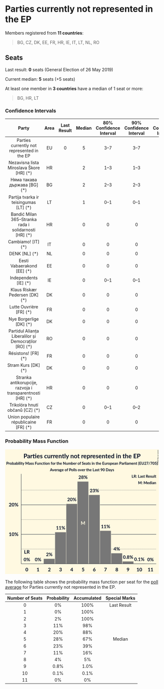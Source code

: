 # Parties currently not represented in the EP

Members registered from **11 countries**:

> BG, CZ, DK, EE, FR, HR, IE, IT, LT, NL, RO

## Seats

Last result: **0** seats (General Election of 26 May 2019)

Current median: **5** seats (+5 seats)

At least one member in **3 countries** have a median of 1 seat or more:

> BG, HR, LT

### Confidence Intervals

| Party | Area | Last Result | Median | 80% Confidence Interval | 90% Confidence Interval | 95% Confidence Interval | 99% Confidence Interval |
|:-----:|:----:|:-----------:|:------:|:-----------------------:|:-----------------------:|:-----------------------:|:-----------------------:|
| Parties currently not represented in the EP | EU | 0 | 5 | 3–7 | 3–7 | 3–8 | 2–9 |
| Nezavisna lista Miroslava Škore [HR] (*) | HR | | 2 | 1–3 | 1–3 | 1–3 | 1–3 |
| Няма такава държава [BG] (*) | BG | | 2 | 2–3 | 2–3 | 2–3 | 2–3 |
| Partija tvarka ir teisingumas [LT] (*) | LT | | 1 | 0–1 | 0–1 | 0–1 | 0–2 |
| Bandić Milan 365–Stranka rada i solidarnosti [HR] (*) | HR | | 0 | 0 | 0 | 0 | 0 |
| Cambiamo! [IT] (*) | IT | | 0 | 0 | 0 | 0 | 0 |
| DENK [NL] (*) | NL | | 0 | 0 | 0 | 0 | 0 |
| Eesti Vabaerakond [EE] (*) | EE | | 0 | 0 | 0 | 0 | 0 |
| Independents [IE] (*) | IE | | 0 | 0–1 | 0–1 | 0–1 | 0–1 |
| Klaus Riskær Pedersen [DK] (*) | DK | | 0 | 0 | 0 | 0 | 0 |
| Lutte Ouvrière [FR] (*) | FR | | 0 | 0 | 0 | 0 | 0 |
| Nye Borgerlige [DK] (*) | DK | | 0 | 0 | 0 | 0–1 | 0–1 |
| Partidul Alianța Liberalilor și Democraților [RO] (*) | RO | | 0 | 0 | 0 | 0 | 0–2 |
| Résistons! [FR] (*) | FR | | 0 | 0 | 0 | 0 | 0 |
| Stram Kurs [DK] (*) | DK | | 0 | 0 | 0 | 0 | 0 |
| Stranka antikorupcije, razvoja i transparentnosti [HR] (*) | HR | | 0 | 0 | 0 | 0 | 0 |
| Trikolóra hnutí občanů [CZ] (*) | CZ | | 0 | 0–1 | 0–2 | 0–2 | 0–2 |
| Union populaire républicaine [FR] (*) | FR | | 0 | 0 | 0 | 0 | 0 |

### Probability Mass Function

![Graph with seats probability mass function not yet produced](average-2020-02-29-seats-pmf-partiescurrentlynotrepresentedintheep.png "Seats Probability Mass Function")

The following table shows the probability mass function per seat for the [poll average](average-2020-02-29.html) for Parties currently not represented in the EP.

| Number of Seats | Probability | Accumulated | Special Marks |
|:---------------:|:-----------:|:-----------:|:-------------:|
| 0 | 0% | 100% | Last Result |
| 1 | 0% | 100% |  |
| 2 | 2% | 100% |  |
| 3 | 11% | 98% |  |
| 4 | 20% | 88% |  |
| 5 | 28% | 67% | Median |
| 6 | 23% | 39% |  |
| 7 | 11% | 16% |  |
| 8 | 4% | 5% |  |
| 9 | 0.8% | 1.0% |  |
| 10 | 0.1% | 0.1% |  |
| 11 | 0% | 0% |  |


